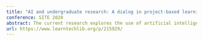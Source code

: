 ```yaml
---
title: "AI and undergraduate research: A dialog in project-based learning"
conference: SITE 2020
abstract: The current research explores the use of artificial intelligence as a teaching tool. The research team determined that an artificial intelligence project-based learning task can effectively be used to introduce undergraduate computer science students to machine learning and its associated work pipeline. This includes collecting data, labeling data, and then training an algorithm on the labeled data. We found that there is a lack of current knowledge discussing the best practices for approaching the machine learning task pipeline, subsequently, the research team discovered that certain aspects of the pipeline, such as data verification, can take up a large portion of the workload.
url: https://www.learntechlib.org/p/215929/
---
```


